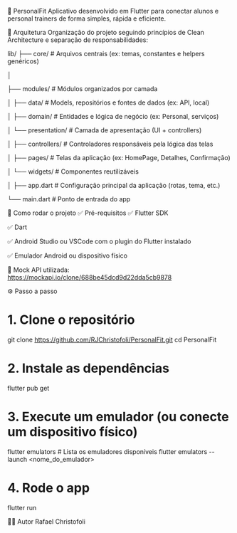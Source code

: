 :muscle: PersonalFit
Aplicativo desenvolvido em Flutter para conectar alunos e personal trainers de forma simples, rápida e eficiente.

:brain: Arquitetura
Organização do projeto seguindo princípios de Clean Architecture e separação de responsabilidades:

lib/
├── core/   # Arquivos centrais (ex: temas, constantes e helpers genéricos)

│

├── modules/                    # Módulos organizados por camada

│   ├── data/                   # Models, repositórios e fontes de dados (ex: API, local)

│   ├── domain/                 # Entidades e lógica de negócio (ex: Personal, serviços)

│   └── presentation/          # Camada de apresentação (UI + controllers)

│       ├── controllers/       # Controladores responsáveis pela lógica das telas

│       ├── pages/             # Telas da aplicação (ex: HomePage, Detalhes, Confirmação)

│       └── widgets/           # Componentes reutilizáveis

│
├── app.dart                   # Configuração principal da aplicação (rotas, tema, etc.)

└── main.dart                  # Ponto de entrada do app

:rocket: Como rodar o projeto
:white_check_mark: Pré-requisitos
:white_check_mark: Flutter SDK

:white_check_mark: Dart

:white_check_mark: Android Studio ou VSCode com o plugin do Flutter instalado

:white_check_mark: Emulador Android ou dispositivo físico

:link: Mock API utilizada: https://mockapi.io/clone/688be45dcd9d22dda5cb9878

:gear: Passo a passo
# 1. Clone o repositório
git clone https://github.com/RJChristofoli/PersonalFit.git
cd PersonalFit

# 2. Instale as dependências
flutter pub get

# 3. Execute um emulador (ou conecte um dispositivo físico)
flutter emulators            # Lista os emuladores disponíveis
flutter emulators --launch <nome_do_emulador>

# 4. Rode o app
flutter run


:man_technologist: Autor
Rafael Christofoli
